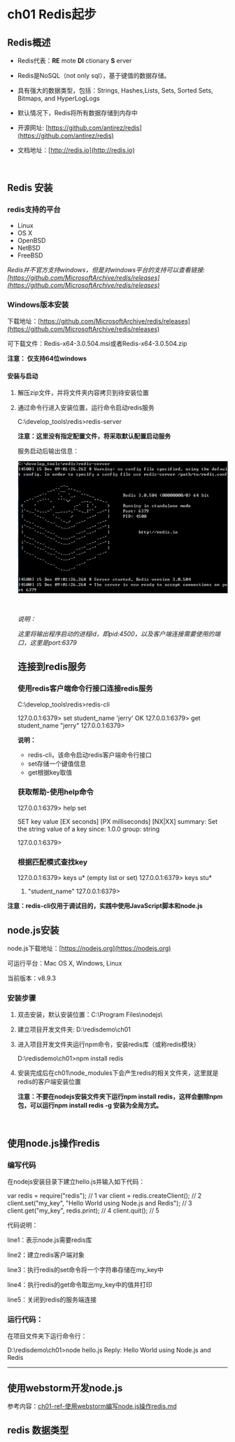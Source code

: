 # ch01 Redis起步

## Redis概述

- Redis代表：**RE** mote  **DI** ctionary   **S** erver

- Redis是NoSQL（not only sql），基于键值的数据存储。

- 具有强大的数据类型，包括：Strings, Hashes,Lists, Sets, Sorted Sets, Bitmaps, and HyperLogLogs

- 默认情况下，Redis将所有数据存储到内存中

- 开源网址: [https://github.com/antirez/redis](https://github.com/antirez/redis)

- 文档地址：[http://redis.io](http://redis.io)

  ​

## Redis 安装

### redis支持的平台

- Linux
- OS X
- OpenBSD
- NetBSD
- FreeBSD

*Redis并不官方支持windows，但是对windows平台的支持可以查看链接:[https://github.com/MicrosoftArchive/redis/releases](https://github.com/MicrosoftArchive/redis/releases)*

### Windows版本安装

下载地址：[https://github.com/MicrosoftArchive/redis/releases](https://github.com/MicrosoftArchive/redis/releases)

可下载文件：Redis-x64-3.0.504.msi或者Redis-x64-3.0.504.zip

**注意： 仅支持64位windows**

#### 安装与启动

1. 解压zip文件，并将文件夹内容拷贝到待安装位置

2. 通过命令行进入安装位置，运行命令启动redis服务

   C:\develop_tools\redis>redis-server

   **注意：这里没有指定配置文件，将采取默认配置启动服务**

    服务启动后输出信息：

   ![服务启动截图](ch01-resource\images\ch01-1.png)

   ​

   *说明：*

   *这里将输出程序启动的进程id，即pid:4500，以及客户端连接需要使用的端口，这里是port:6379*

   ## 连接到redis服务

   ### 使用redis客户端命令行接口连接redis服务

   C:\develop_tools\redis>redis-cli

   127.0.0.1:6379> set student_name 'jerry'
   OK
   127.0.0.1:6379> get student_name
   "jerry"
   127.0.0.1:6379>

   **说明：**

   - redis-cli，该命令启动redis客户端命令行接口
   - set存储一个键值信息
   - get根据key取值

   ### 获取帮助-使用help命令

   127.0.0.1:6379> help set

     SET key value [EX seconds] [PX milliseconds] [NX|XX]
     summary: Set the string value of a key
     since: 1.0.0
     group: string

   127.0.0.1:6379>

   ### 根据匹配模式查找key

   127.0.0.1:6379> keys u*
   (empty list or set)
   127.0.0.1:6379> keys stu*
   1) "student_name"
   127.0.0.1:6379>

**注意：redis-cli仅用于调试目的，实践中使用JavaScript脚本和node.js**

## node.js安装

node.js下载地址：[https://nodejs.org](https://nodejs.org)

可运行平台：Mac OS X, Windows, Linux

当前版本：v8.9.3

### 安装步骤

1. 双击安装，默认安装位置：C:\Program Files\nodejs\

2. 建立项目开发文件夹: D:\redisdemo\ch01

3. 进入项目开发文件夹运行npm命令，安装redis库（或称redis模块）

   D:\redisdemo\ch01>npm install redis

4. 安装完成后在ch01\node_modules下会产生redis的相关文件夹，这里就是redis的客户端安装位置

   **注意：不要在nodejs安装文件夹下运行npm install redis，这样会删除npm包，可以运行npm install redis -g 安装为全局方式。**

   ​


## 使用node.js操作redis

### 编写代码

在nodejs安装目录下建立hello.js并输入如下代码：

var redis = require("redis"); // 1
var client = redis.createClient(); // 2
client.set("my_key", "Hello World using Node.js and Redis"); // 3
client.get("my_key", redis.print); // 4
client.quit(); // 5

代码说明：

line1：表示node.js需要redis库

line2：建立redis客户端对象

line3：执行redis的set命令将一个字符串存储在my_key中

line4：执行redis的get命令取出my_key中的值并打印

line5：关闭到redis的服务端连接

### 运行代码：

在项目文件夹下运行命令行：

D:\redisdemo\ch01\>node hello.js
Reply: Hello World using Node.js and Redis

***

## 使用webstorm开发node.js

参考内容：[ch01-ref-使用webstorm编写node.js操作redis.md](ch01-ref-使用webstorm编写node.js操作redis.md)

## redis 数据类型

